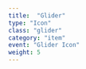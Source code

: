 ```yaml
---
title:  "Glider"
type: "Icon"
class: "glider"
category: "item"
event: "Glider Icon"
weight: 5
---
```

